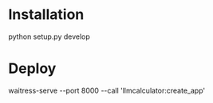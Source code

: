 # Installation

python setup.py develop

# Deploy

waitress-serve --port 8000 --call 'llmcalculator:create_app'
